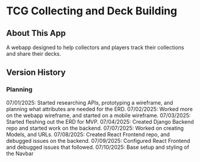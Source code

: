 # TCG Collecting and Deck Building

## About This App
A webapp designed to help collectors and players track their collections and share their decks.

## Version History


### Planning
07/01/2025: Started researching APIs, prototyping a wireframe, and planning what attributes are needed for the ERD.
07/02/2025: Worked more on the webapp wireframe, and started on a mobile wireframe.
07/03/2025: Started fleshing out the ERD for MVP.
07/04/2025: Created Django Backend repo and started work on the backend.
07/07/2025: Worked on creating Models, and URLs.
07/08/2025: Created React Frontend repo, and debugged issues on the backend.
07/09/2025: Configured React Frontend and debugged issues that followed.
07/10/2025: Base setup and styling of the Navbar